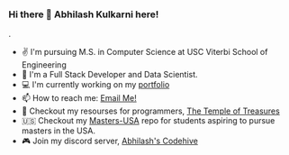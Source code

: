 ### Hi there 👋 Abhilash Kulkarni here!

<!--
**abhilashkulkarniofficial/abhilashkulkarniofficial** is a ✨ _special_ ✨ repository because its `README.md` (this file) appears on your GitHub profile.

Here are some ideas to get you started:

- 🔭 I’m currently working on ...
- 🌱 I’m currently learning ...
- 👯 I’m looking to collaborate on ...
- 🤔 I’m looking for help with ...
- 💬 Ask me about ...
- 📫 How to reach me: ...
- 😄 Pronouns: ...
- ⚡ Fun fact: ...
-->. 

- :v: I'm pursuing M.S. in Computer Science at USC Viterbi School of Engineering
- 🔭  I'm a Full Stack Developer and Data Scientist.
- 💻  I'm currently working on my [portfolio](https://abhilashkulkarni.herokuapp.com/)
- 📫  How to reach me: [Email Me!](mailto:abhilashkulkarniofficial@gmail.com?subject=[GitHub]%20Hi%20There) 
- 📖  Checkout my resourses for programmers, [The Temple of Treasures](https://github.com/abhilashkulkarniofficial/temple-of-treasure)
- 🇺🇸  Checkout my [Masters-USA](https://github.com/abhilashkulkarniofficial/masters-usa) repo for students aspiring to pursue masters in the USA.
- 🎮  Join my discord server, [Abhilash's Codehive](https://discord.gg/8V624U6KXu)
  
       
  
 
  
          
   
  
   
